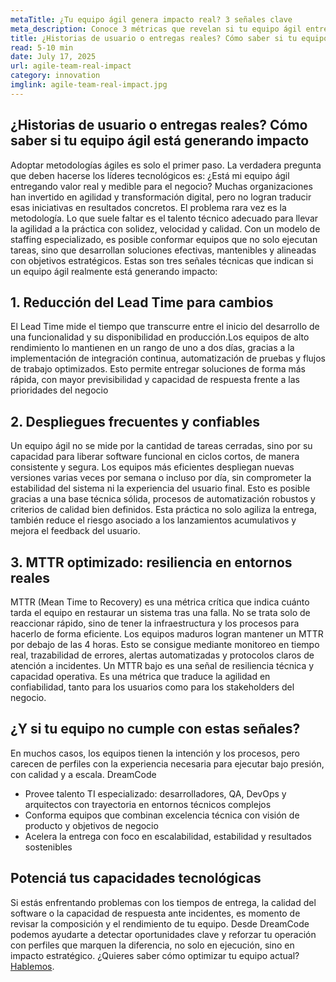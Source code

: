 ```yaml
---
metaTitle: ¿Tu equipo ágil genera impacto real? 3 señales clave
meta_description: Conoce 3 métricas que revelan si tu equipo ágil entrega valor: lead time, despliegues frecuentes y resiliencia técnica.
title: ¿Historias de usuario o entregas reales? Cómo saber si tu equipo ágil está generando impacto
read: 5-10 min
date: July 17, 2025
url: agile-team-real-impact
category: innovation
imglink: agile-team-real-impact.jpg
---
```


## ¿Historias de usuario o entregas reales? Cómo saber si tu equipo ágil está generando impacto

Adoptar metodologías ágiles es solo el primer paso. La verdadera pregunta que deben hacerse los líderes tecnológicos es: ¿Está mi equipo ágil entregando valor real y medible para el negocio?
Muchas organizaciones han invertido en agilidad y transformación digital, pero no logran traducir esas iniciativas en resultados concretos. El problema rara vez es la metodología. Lo que suele faltar es el talento técnico adecuado para llevar la agilidad a la práctica con solidez, velocidad y calidad.
Con un modelo de staffing especializado, es posible conformar equipos que no solo ejecutan tareas, sino que desarrollan soluciones efectivas, mantenibles y alineadas con objetivos estratégicos. Estas son tres señales técnicas que indican si un equipo ágil realmente está generando impacto:

## 1. Reducción del Lead Time para cambios

El Lead Time mide el tiempo que transcurre entre el inicio del desarrollo de una funcionalidad y su disponibilidad en producción.Los equipos de alto rendimiento lo mantienen en un rango de uno a dos días, gracias a la implementación de integración continua, automatización de pruebas y flujos de trabajo optimizados. Esto permite entregar soluciones de forma más rápida, con mayor previsibilidad y capacidad de respuesta frente a las prioridades del negocio

## 2. Despliegues frecuentes y confiables

Un equipo ágil no se mide por la cantidad de tareas cerradas, sino por su capacidad para liberar software funcional en ciclos cortos, de manera consistente y segura. Los equipos más eficientes despliegan nuevas versiones varias veces por semana o incluso por día, sin comprometer la estabilidad del sistema ni la experiencia del usuario final. Esto es posible gracias a una base técnica sólida, procesos de automatización robustos y criterios de calidad bien definidos.
Esta práctica no solo agiliza la entrega, también reduce el riesgo asociado a los lanzamientos acumulativos y mejora el feedback del usuario.

## 3. MTTR optimizado: resiliencia en entornos reales

MTTR (Mean Time to Recovery) es una métrica crítica que indica cuánto tarda el equipo en restaurar un sistema tras una falla. No se trata solo de reaccionar rápido, sino de tener la infraestructura y los procesos para hacerlo de forma eficiente. Los equipos maduros logran mantener un MTTR por debajo de las 4 horas. Esto se consigue mediante monitoreo en tiempo real, trazabilidad de errores, alertas automatizadas y protocolos claros de atención a incidentes.
Un MTTR bajo es una señal de resiliencia técnica y capacidad operativa. Es una métrica que traduce la agilidad en confiabilidad, tanto para los usuarios como para los stakeholders del negocio.

## ¿Y si tu equipo no cumple con estas señales?

En muchos casos, los equipos tienen la intención y los procesos, pero carecen de perfiles con la experiencia necesaria para ejecutar bajo presión, con calidad y a escala.
DreamCode

- Provee talento TI especializado: desarrolladores, QA, DevOps y arquitectos con trayectoria en entornos técnicos complejos
- Conforma equipos que combinan excelencia técnica con visión de producto y objetivos de negocio
- Acelera la entrega con foco en escalabilidad, estabilidad y resultados sostenibles

## Potenciá tus capacidades tecnológicas

Si estás enfrentando problemas con los tiempos de entrega, la calidad del software o la capacidad de respuesta ante incidentes, es momento de revisar la composición y el rendimiento de tu equipo.
Desde DreamCode podemos ayudarte a detectar oportunidades clave y reforzar tu operación con perfiles que marquen la diferencia, no solo en ejecución, sino en impacto estratégico.
¿Quieres saber cómo optimizar tu equipo actual? [Hablemos](https://www.dreamcodesoft.com/es/contact).
